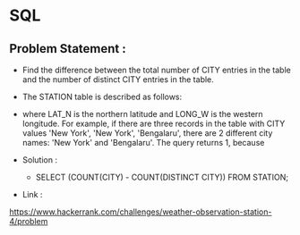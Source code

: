 # SQL

## Problem Statement : 


- Find the difference between the total number of CITY entries in the table and the number of distinct CITY entries in the table.
- The STATION table is described as follows:

- where LAT_N is the northern latitude and LONG_W is the western longitude.
  For example, if there are three records in the table with CITY values 'New York', 'New York', 'Bengalaru', there are 2 different city names: 'New York' and 'Bengalaru'. The query returns 1, because 


- Solution :

   - SELECT (COUNT(CITY) - COUNT(DISTINCT CITY)) FROM STATION;

- Link : 
 
 https://www.hackerrank.com/challenges/weather-observation-station-4/problem
